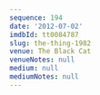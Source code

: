 ```yaml
---
sequence: 194
date: '2012-07-02'
imdbId: tt0084787
slug: the-thing-1982
venue: The Black Cat
venueNotes: null
medium: null
mediumNotes: null
---
```


